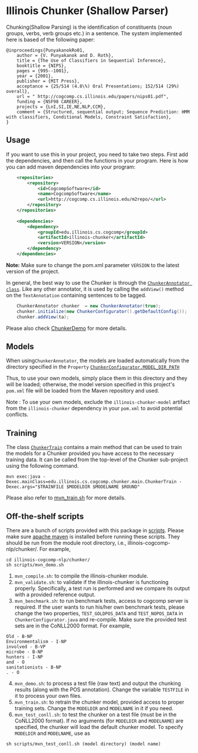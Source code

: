 # Illinois Chunker (Shallow Parser)

Chunking(Shallow Parsing) is the identification of constituents (noun groups, verbs, verb groups etc.) in a sentence. The system implemented here is based of the following paper: 

```
@inproceedings{PunyakanokRo01,
    author = {V. Punyakanok and D. Roth},
    title = {The Use of Classifiers in Sequential Inference},
    booktitle = {NIPS},
    pages = {995--1001},
    year = {2001},
    publisher = {MIT Press},
    acceptance = {25/514 (4.8\%) Oral Presentations; 152/514 (29%) overall},
    url = " http://cogcomp.cs.illinois.edu/papers/nips01.pdf",
    funding = {NSF98 CAREER},
    projects = {LnI,SI,IE,NE,NLP,CCM},
    comment = {Structured, sequential output; Sequence Prediction: HMM with classifiers, Conditional Models, Constraint Satisfaction},
}
```

## Usage

If you want to use this in your project, you need to take two steps. First add the dependencies, and then call the functions 
in your program. 
Here is how you can add maven dependencies into your program: 

```xml
    <repositories>
        <repository>
            <id>CogcompSoftware</id>
            <name>CogcompSoftware</name>
            <url>http://cogcomp.cs.illinois.edu/m2repo/</url>
        </repository>
    </repositories>
    
    <dependencies>
        <dependency>
            <groupId>edu.illinois.cs.cogcomp</groupId>
            <artifactId>illinois-chunker</artifactId>
            <version>VERSION</version>
        </dependency>
    </dependencies>
```

**Note:** Make sure to change the pom.xml parameter `VERSION` to the latest version of the project.

In general, the best way to use the Chunker is through the [`ChunkerAnnotator class`](src/main/java/edu/illinois/cs/cogcomp/chunker/main/ChunkerAnnotator.java). Like any other annotator, it is used by calling the `addView()` method on the `TextAnnotation` containing sentences to be tagged.

```java
	ChunkerAnnotator chunker  = new ChunkerAnnotator(true);
	chunker.initialize(new ChunkerConfigurator().getDefaultConfig());
	chunker.addView(ta);
```
Please also check [ChunkerDemo](src/main/java/edu/illinois/cs/cogcomp/chunker/main/ChunkerDemo.java) for more details.

## Models
When using`ChunkerAnnotator`, the models are loaded automatically from the directory specified in the `Property` [`ChunkerConfigurator.MODEL_DIR_PATH`](src/main/java/edu/illinois/cs/cogcomp/chunker/main/ChunkerConfigurator.java)

Thus, to use your own models, simply place them in this directory and they will be loaded; otherwise, the model version
specified in this project's `pom.xml` file will be loaded from the Maven repository and used.

Note : To use your own models, exclude the `illinois-chunker-model` artifact from the `illinois-chunker` dependency in your `pom.xml` to avoid potential conflicts.

## Training
The class [`ChunkerTrain`](src/main/java/edu/illinois/cs/cogcomp/chunker/main/ChunkerTrain.java) contains a main method that can be used to
train the models for a Chunker provided you have access to the necessary training data. It can be called from the top-level
of the Chunker sub-project using the following command.

    mvn exec:java -Dexec.mainClass=edu.illinois.cs.cogcomp.chunker.main.ChunkerTrain -Dexec.args="$TRAINFILE $MODELDIR $MODELNAME $ROUND"

Please also refer to [mvn_train.sh](scripts/mvn_train.sh) for more details.

## Off-the-shelf scripts
There are a bunch of scripts provided with this package in [scripts](scripts/). Please make sure [apache maven](http://maven.apache.org/install.html) is installed before running these scripts. They should be run from the module root directory, i.e., illinois-cogcomp-nlp/chunker/. For example,
```
cd illinois-cogcomp-nlp/chunker/
sh scripts/mvn_demo.sh
```
1. `mvn_compile.sh`: to compile the illinois-chunker module.
2. `mvn_validate.sh`: to validate if the illinois-chunker is functioning properly. Specifically, a test run is performed and we compare its output with a provided reference output.
3. `mvn_benchmark.sh`: to run benchmark tests, access to cogcomp server is required. If the user wants to run his/her own benchmark tests, please change the two properties, `TEST_GOLDPOS_DATA` and `TEST_NOPOS_DATA` in `ChunkerConfigurator.java` and re-compile. Make sure the provided test sets are in the CoNLL2000 format. For example,
```
Old - B-NP
Environmentalism - I-NP
involved - B-VP
microbe - B-NP
hunters - I-NP
and - O
sanitationists - B-NP
. - O
```
4. `mvn_demo.sh`: to process a test file (raw text) and output the chunking results (along with the POS annotation). Change the variable `TESTFILE` in it to process your own files.
5. `mvn_train.sh`: to retrain the chunker model, provided access to proper training sets. Change the `MODELDIR` and `MODELNAME` in it if you need.
6. `mvn_test_conll.sh`: to test the chunker on a test file (must be in the CoNLL2000 format). If no arguments (for `MODELDIR` and `MODELNAME`) are specified, the chunker will load the default chunker model. To specify `MODELDIR` and `MODELNAME`, use as
```
sh scripts/mvn_test_conll.sh (model directory) (model name)
```